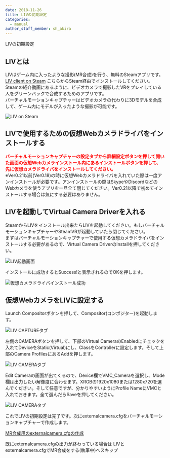 ```yaml
---
date: 2018-11-26
title: LIVの初期設定
categories:
  - manual
author_staff_member: sh_akira
---
```


LIVの初期設定  

## LIVとは

LIVはゲーム内に入ったような撮影(MR合成)を行う、無料のSteamアプリです。  
[LIV client on Steam](https://store.steampowered.com/app/755540/LIV/) こちらからSteam経由でインストールしてください。  
Steamの紹介動画にあるように、ビデオカメラで撮影したVRをプレイしている人をグリーンバックで合成するためのアプリです。  
バーチャルモーションキャプチャーはビデオカメラの代わりに3Dモデルを合成して、ゲーム内にモデルが入ったような撮影が可能です。  

![LIV on Steam](https://rawcdn.githack.com/sh-akira/VirtualMotionCapture/07971766022eecc8c4f78f0dcf388e1cbb444e50/docs/images/manual/3-1.png)
  
## LIVで使用するための仮想Webカメラドライバをインストールする

<span style="color:red">**バーチャルモーションキャプチャーの設定タブから詳細設定ボタンを押して開いた画面の仮想Webカメラインストール内にあるインストールボタンを押して、先に仮想カメラドライバをインストールしてください。**</span>  
※Ver0.21以前(Ver0.18)の時に仮想Webカメラドライバを入れていた際は一度アンインストールが必要です。アンインストールの際はSkypeやDiscordなどのWebカメラを使うアプリを一旦全て閉じてください。Ver0.21以降で初めてインストールする場合は気にする必要はありません。

## LIVを起動してVirtual Camera Driverを入れる

SteamからLIVをインストール出来たらLIVを起動してください。もしバーチャルモーションキャプチャーやSteamVRが起動していたら閉じてください。  
まずはバーチャルモーションキャプチャーで使用する仮想カメラドライバをインストールする必要があるので、Virtual Camera DriverのInstallを押してください。

![LIV起動画面](https://rawcdn.githack.com/sh-akira/VirtualMotionCapture/07971766022eecc8c4f78f0dcf388e1cbb444e50/docs/images/manual/3-2.png)

インストールに成功するとSuccess!と表示されるのでOKを押します。

![仮想カメラドライバインストール成功](https://rawcdn.githack.com/sh-akira/VirtualMotionCapture/07971766022eecc8c4f78f0dcf388e1cbb444e50/docs/images/manual/3-3.png)

## 仮想WebカメラをLIVに設定する

Launch Compositorボタンを押して、Compositor(コンポジター)を起動します。

![LIV CAPTUREタブ](https://rawcdn.githack.com/sh-akira/VirtualMotionCapture/07971766022eecc8c4f78f0dcf388e1cbb444e50/docs/images/manual/3-4.png)

左側のCAMERAボタンを押して、下部のVirtual CameraのEnabledにチェックを入れてDeviceをStatic(Virtual)にし、ClassをControllerに設定します。そして上部のCamera ProfilesにあるAddを押します。

![LIV CAMERAタブ](https://rawcdn.githack.com/sh-akira/VirtualMotionCapture/07971766022eecc8c4f78f0dcf388e1cbb444e50/docs/images/manual/3-5.png)

Edit Cameraの画面が出てくるので、Device欄でVMC_Cameraを選択し、Mode欄は出力したい解像度に合わせます。XRGBの1920x1080または1280x720を選んでください。そして任意ですが、分かりやすいようにProfile NameにVMCと入れておきます。全て選んだらSaveを押してください。

![LIV CAMERAタブ](https://rawcdn.githack.com/sh-akira/VirtualMotionCapture/07971766022eecc8c4f78f0dcf388e1cbb444e50/docs/images/manual/3-6.png)

これでLIVの初期設定は完了です。次にexternalcamera.cfgをバーチャルモーションキャプチャーで作成します。  
  
[MR合成用のexternalcamera.cfgの作成](https://sh-akira.github.io/VirtualMotionCapture/manual/MR%E5%90%88%E6%88%90%E7%94%A8%E3%81%AEexternalcamera.cfg%E3%81%AE%E4%BD%9C%E6%88%90.html)  
  
既にexternalcamera.cfgの出力が終わっている場合は
LIVとexternalcamera.cfgでMR合成をする(執筆中)へスキップ